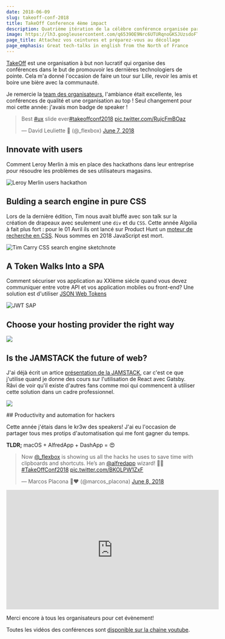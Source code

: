 ```yaml
---
date: 2018-06-09
slug: takeoff-conf-2018
title: TakeOff Conference 4ème impact
description: Quatrième itération de la célèbre conférence organisée par des dévelopeurs pour des dévelopeurs
image: https://lh3.googleusercontent.com/q6539OE9Nrc6UTURqnoGKSJUzsdoFTABekTINaL4qKzJCC7GthZ9ZhOsAP8Pf2Qxm2oCWgfZtaBx01rt3XL6U2ljzdXh0nUtX2Pq1oa4BrDsrFB69litQ0XxLGyqYfvdxEz_G9lP759h0RXphbEh97LbzvlkWrEPde3qr_tsGUkpDv-39wXwe6jueqwurEolORH9Uoo0Qsy19sobCrRSzWVsd_eExV3zKJF7lxsDFkiNuesp2CvFWfBsA3gqbDmwfmbtXLVW7PP4_zCb8DjNTHcuMRX0oP3aqGrhq8yoWNBYrGfJ8A4Pz-tMHPV-D39H0ArNKyxj2J9zIMQJdngutKSoTqg2nNlngm_GHot_tGVYad8bIQG3tj_5-sPgbAQy4MleQ7gOlM2O0LETnbJ7rsjt206zsmw7i6Bou4MY8THlwo96atI0EJaiA5aajBFlenKXZLBflFUKIUStxBH9U2rl2cHlfT7mrw2N514JMGnn3FsOe7e0z4OZf8YYoemOhJYaZo1P3E3n4ES9Y8uJ7oLyBz19HYwQ7_xM_nUDu9A6jqOx-lqf0Do2cK3124nbBxdltWBLhaBN-KJ77UgO56ykkXH5YJ-epYUUv7xx=w1024-h512-no
page_title: Attachez vos ceintures et préparez-vous au décollage
page_emphasis: Great tech-talks in english from the North of France
---
```


[TakeOff](https://www.takeoffconf.io) est une organisation à but non lucratif qui organise des conférences dans le but de promouvoir les dernières technologiers de pointe. Cela m'a donné l'occasion de faire un tour sur Lille, revoir les amis et boire une bière avec la communauté.

Je remercie la [team des organisateurs](https://www.takeoffconf.io/team), l'ambiance était excellente, les conférences de qualité et une organisation au top ! Seul changement pour moi cette année: j'avais mon badge de speaker !

<blockquote class="twitter-tweet" data-lang="en"><p lang="en" dir="ltr">Best <a href="https://twitter.com/hashtag/ux?src=hash&amp;ref_src=twsrc%5Etfw">#ux</a> slide ever<a href="https://twitter.com/hashtag/takeoffconf2018?src=hash&amp;ref_src=twsrc%5Etfw">#takeoffconf2018</a> <a href="https://t.co/RujcFmBOaz">pic.twitter.com/RujcFmBOaz</a></p>&mdash; David Leuliette 🚀 (@_flexbox) <a href="https://twitter.com/_flexbox/status/1004675649112506368?ref_src=twsrc%5Etfw">June 7, 2018</a></blockquote>

## Innovate with users

Comment Leroy Merlin à mis en place des hackathons dans leur entreprise pour résoudre les problèmes de ses utilisateurs magasins.

![Leroy Merlin users hackathon](https://c2.staticflickr.com/2/1721/27770183167_0383f4b51a_b.jpg)

## Bulding a search engine in pure CSS

Lors de la dernière édition, Tim nous avait bluffé avec son talk sur la création de drapeaux avec seulement une `div` et du `CSS`. Cette année Algolia à fait plus fort : pour le 01 Avril ils ont lancé sur Product Hunt un [moteur de recherche en CSS](https://community.algolia.com/algoliasearch-client-css/). Nous sommes en 2018 JavaScript est mort.

![Tim Carry CSS search engine sketchnote](https://lh3.googleusercontent.com/WYqHs2UH_HvylxsjLDg29Khb-lZPVYv0_2I5j58yBzVU8Lv8GF0X5LeMS6t9ljDN285SPc5IT0kRwqvOu7sZajQDiRidSghgKN-8cksRlLszd8NzuMVIx0iezEOwGDGHwz9YWiqFkI2kyeT1NmmAJKdsjLbwx-nSj9JCGybZHlVRc7XI85c5cnVxO6_Lyn_C4vdW5zWeBGexUOJ2veC6w-JVW4w3ejZXgHPfeq5vYiD_jsbX5pb2-WDB0Gay8oDvU0B2R118PHSgUYwjDW4St2R4eQqHKPMXDfczyZ54qa9dqL4cVB1oAFUcQ3-oHc56N3wtZiqO56SRbjRzpRc4gFfEhY1Tr-urzLRlEsZANtj7GDnT8FWe1MEd18nHWp_UOsswqMqaUMvJhfa0_FmEizET_zp68ZbvSEyYk-rTHYDX9nDaFhJOMScsvOskHQn8NRUeBhdir6zN-C8P-9DhH4FZyv_OIF3m9Iawi3Y7rUM9Csu1XAqUxcB2nH9TnH0_Lk8MkNcchL86WjzUMiyzmKWaJk_hacXshwiEAchsfuNW7BfKp_sa27h6aPpfpXkvWfgL3g_1YCTgvuMOw09Ukp_97TywhVOv8xccugVg=w1002-h1335-no)

## A Token Walks Into a SPA

Comment sécuriser vos application au XXIème siécle quand vous devez communiquer entre votre API et vos application mobiles ou front-end? Une solution est d'utiliser [JSON Web Tokens](https://jwt.io/)

![JWT SAP](https://c2.staticflickr.com/2/1722/41739899135_b8724de3a1_b.jpg)

## Choose your hosting provider the right way

![](https://c2.staticflickr.com/2/1754/41768809965_2ed59050e2_b.jpg)

## Is the JAMSTACK the future of web?

J'ai déjà écrit un artice [présentation de la JAMSTACK](/blog/jamstack.html), car c'est ce que j'utilise quand je donne des cours sur l'utilisation de React avec Gatsby. Râvi de voir qu'il existe d'autres fans comme moi qui commencent à utiliser cette solution dans un cadre professionnel.

![](https://c2.staticflickr.com/2/1753/28801042828_241b268030_b.jpg)

## Productivity and automation for hackers

Cette année j'étais dans le kr3w des speakers! J'ai eu l'occasion de partager tous mes protips d'automatisation qui me font gagner du temps.

__TLDR;__
macOS + AlfredApp + DashApp = 😍

<blockquote class="twitter-tweet" data-lang="en"><p lang="en" dir="ltr">Now <a href="https://twitter.com/_flexbox?ref_src=twsrc%5Etfw">@_flexbox</a> is showing us all the hacks he uses to save time with clipboards and shortcuts. He’s an <a href="https://twitter.com/alfredapp?ref_src=twsrc%5Etfw">@alfredapp</a> wizard! 🧙‍♂️ <a href="https://twitter.com/hashtag/TakeOffConf2018?src=hash&amp;ref_src=twsrc%5Etfw">#TakeOffConf2018</a> <a href="https://t.co/BKOLPW1ZxF">pic.twitter.com/BKOLPW1ZxF</a></p>&mdash; Marcos Placona 🏡❤️ (@marcos_placona) <a href="https://twitter.com/marcos_placona/status/1005099485347958784?ref_src=twsrc%5Etfw">June 8, 2018</a></blockquote>

<script async src="https://platform.twitter.com/widgets.js" charset="utf-8"></script>

<iframe width="560" height="315" src="https://www.youtube.com/embed/7_CAqtqEaeo?rel=0" frameborder="0" allow="autoplay; encrypted-media" allowfullscreen></iframe>


Merci encore à tous les organisateurs pour cet évènement!

Toutes les vidéos des conférences sont [disponible sur la chaine youtube](https://www.youtube.com/channel/UC6gsueJf0YTIF3inlGKWLPg).
